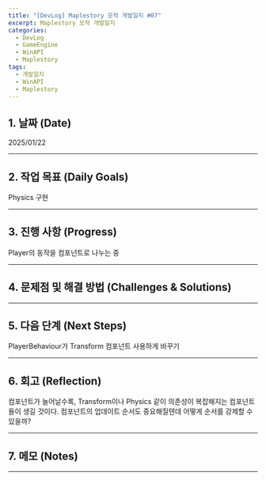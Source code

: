 ```yaml
---
title: "[DevLog] Maplestory 모작 개발일지 #07"
excerpt: Maplestory 모작 개발일지
categories:
  - DevLog
  - GameEngine
  - WinAPI
  - Maplestory
tags:
  - 개발일지
  - WinAPI
  - Maplestory
---
```

## 1. 날짜 (Date)

2025/01/22

---

## 2. 작업 목표 (Daily Goals)

Physics 구현

---

## 3. 진행 사항 (Progress)

Player의 동작을 컴포넌트로 나누는 중

---

## 4. 문제점 및 해결 방법 (Challenges & Solutions)


---

## 5. 다음 단계 (Next Steps)

PlayerBehaviour가 Transform 컴포넌트 사용하게 바꾸기

---

## 6. 회고 (Reflection)

컴포넌트가 늘어날수록, Transform이나 Physics 같이 의존성이 복잡해지는 컴포넌트들이 생길 것이다. 컴포넌트의 업데이트 순서도 중요해질텐데 어떻게 순서를 강제할 수 있을까?

---

## 7. 메모 (Notes)


---

